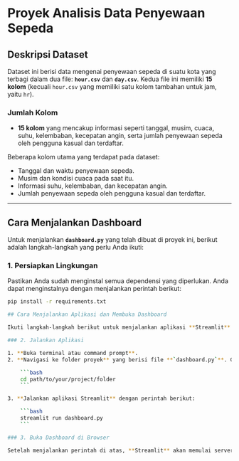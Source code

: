 # Proyek Analisis Data Penyewaan Sepeda

## Deskripsi Dataset

Dataset ini berisi data mengenai penyewaan sepeda di suatu kota yang terbagi dalam dua file: **`hour.csv`** dan **`day.csv`**. Kedua file ini memiliki **15 kolom** (kecuali `hour.csv` yang memiliki satu kolom tambahan untuk jam, yaitu `hr`).

### Jumlah Kolom
- **15 kolom** yang mencakup informasi seperti tanggal, musim, cuaca, suhu, kelembaban, kecepatan angin, serta jumlah penyewaan sepeda oleh pengguna kasual dan terdaftar.

Beberapa kolom utama yang terdapat pada dataset:
- Tanggal dan waktu penyewaan sepeda.
- Musim dan kondisi cuaca pada saat itu.
- Informasi suhu, kelembaban, dan kecepatan angin.
- Jumlah penyewaan sepeda oleh pengguna kasual dan terdaftar.

---

## Cara Menjalankan Dashboard

Untuk menjalankan **`dashboard.py`** yang telah dibuat di proyek ini, berikut adalah langkah-langkah yang perlu Anda ikuti:

### 1. Persiapkan Lingkungan

Pastikan Anda sudah menginstal semua dependensi yang diperlukan. Anda dapat menginstalnya dengan menjalankan perintah berikut:

```bash
pip install -r requirements.txt

## Cara Menjalankan Aplikasi dan Membuka Dashboard

Ikuti langkah-langkah berikut untuk menjalankan aplikasi **Streamlit** dan membuka dashboard:

### 2. Jalankan Aplikasi

1. **Buka terminal atau command prompt**.
2. **Navigasi ke folder proyek** yang berisi file **`dashboard.py`**. Gunakan perintah `cd` untuk berpindah ke folder tersebut:

    ```bash
    cd path/to/your/project/folder
    ```

3. **Jalankan aplikasi Streamlit** dengan perintah berikut:

    ```bash
    streamlit run dashboard.py
    ```

### 3. Buka Dashboard di Browser

Setelah menjalankan perintah di atas, **Streamlit** akan memulai server lokal dan membuka aplikasi di browser Anda secara otomatis. Jika tidak terbuka secara otomatis, Anda dapat membuka browser dan masuk ke alamat berikut:

